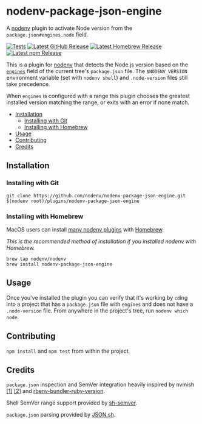 # nodenv-package-json-engine

A [nodenv][] plugin to activate Node version from the `package.json#engines.node` field.

[![Tests](https://img.shields.io/github/actions/workflow/status/nodenv/nodenv-package-json-engine/test.yml?label=tests&logo=github)](https://github.com/nodenv/nodenv-package-json-engine/actions/workflows/test.yml)
[![Latest GitHub Release](https://img.shields.io/github/v/release/nodenv/nodenv-package-json-engine?label=github&logo=github&sort=semver)](https://github.com/nodenv/nodenv-package-json-engine/releases/latest)
[![Latest Homebrew Release](<https://img.shields.io/badge/dynamic/regex?label=homebrew-nodenv&logo=homebrew&logoColor=white&url=https%3A%2F%2Fraw.githubusercontent.com%2Fnodenv%2Fhomebrew-nodenv%2Frefs%2Fheads%2Fmain%2FFormula%2Fnodenv-package-json-engine.rb&search=archive%2Frefs%2Ftags%2Fv(%3F%3Cversion%3E%5Cd%2B.*).tar.gz&replace=v%24%3Cversion%3E>)](https://github.com/nodenv/homebrew-nodenv/blob/main/Formula/nodenv-package-json-engine.rb)
[![Latest npm Release](https://img.shields.io/npm/v/@nodenv/nodenv-package-json-engine?logo=npm&logoColor=white)](https://www.npmjs.com/package/@nodenv/nodenv-package-json-engine/v/latest)

This is a plugin for [nodenv][] that detects
the Node.js version based on the
[`engines`](https://docs.npmjs.com/files/package.json#engines) field of the
current tree's `package.json` file. The `$NODENV_VERSION` environment variable
(set with `nodenv shell`) and `.node-version` files still take precedence.

When `engines` is configured with a range this plugin chooses the greatest
installed version matching the range, or exits with an error if none match.

<!-- toc -->

- [Installation](#installation)
  - [Installing with Git](#installing-with-git)
  - [Installing with Homebrew](#installing-with-homebrew)
- [Usage](#usage)
- [Contributing](#contributing)
- [Credits](#credits)

<!-- tocstop -->

## Installation

### Installing with Git

```console
git clone https://github.com/nodenv/nodenv-package-json-engine.git $(nodenv root)/plugins/nodenv-package-json-engine
```

### Installing with Homebrew

MacOS users can install [many nodenv
plugins](https://github.com/nodenv/homebrew-nodenv) with
[Homebrew](http://brew.sh).

_This is the recommended method of installation if you installed nodenv with
Homebrew._

```console
brew tap nodenv/nodenv
brew install nodenv-package-json-engine
```

## Usage

Once you've installed the plugin you can verify that it's working by `cd`ing
into a project that has a `package.json` file with `engines` and does not have
a `.node-version` file. From anywhere in the project's tree, run `nodenv which
node`.

## Contributing

`npm install` and `npm test` from within the project.

## Credits

`package.json` inspection and SemVer integration heavily inspired by nvmish
[[1]](https://github.com/goodeggs/homebrew-delivery-eng/blob/master/nvmish.sh)
[[2]](https://gist.github.com/assaf/ee377a186371e2e269a7) and
[rbenv-bundler-ruby-version](https://github.com/aripollak/rbenv-bundler-ruby-version).

Shell SemVer range support provided by [sh-semver](https://github.com/qzb/sh-semver).

`package.json` parsing provided by [JSON.sh](https://github.com/dominictarr/JSON.sh).

[nodenv]: https://github.com/nodenv/nodenv

